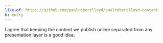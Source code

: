 ```yaml
---
like-of: https://github.com/paulrobertlloyd/paulrobertlloyd-content
h: entry
---
```


I agree that keeping the content we publish online separated from any presentation layer is a good idea.